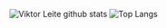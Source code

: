 ![Viktor Leite github stats](https://github-readme-stats.vercel.app/api?username=viktorleite&show_icons=true)
![Top Langs](https://github-readme-stats.vercel.app/api/top-langs/?username=viktorleite&layout=compact)
<!--
**viktorleite/viktorleite** is a ✨ _special_ ✨ repository because its `README.md` (this file) appears on your GitHub profile.

Here are some ideas to get you started:

- 🔭 I’m currently working on ...
- 🌱 I’m currently learning ...
- 👯 I’m looking to collaborate on ...
- 🤔 I’m looking for help with ...
- 💬 Ask me about ...
- 📫 How to reach me: ...
- 😄 Pronouns: ...
- ⚡ Fun fact: ...
-->
